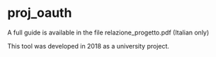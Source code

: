 # proj_oauth

A full guide is available in the file relazione_progetto.pdf (Italian only)

This tool was developed in 2018 as a university project.
